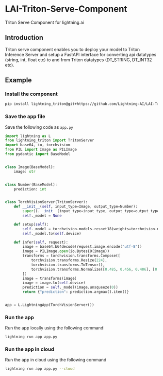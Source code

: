 # LAI-Triton-Serve-Component

Triton Serve Component for lightning.ai

## Introduction

Triton serve component enables you to deploy your model to Triton Inference Server and setup a FastAPI interface
for converting api datatypes (string, int, float etc) to and from Triton datatypes (DT_STRING, DT_INT32 etc).

## Example

### Install the component

```bash
pip install lightning_triton@git+https://github.com/Lightning-AI/LAI-Triton-Serve-Component.git
```

### Save the app file

Save the following code as `app.py`

```python
import lightning as L
from lightning_triton import TritonServer
import base64, io, torchvision
from PIL import Image as PILImage
from pydantic import BaseModel


class Image(BaseModel):
    image: str


class Number(BaseModel):
    prediction: int


class TorchVisionServer(TritonServer):
    def __init__(self, input_type=Image, output_type=Number):
        super().__init__(input_type=input_type, output_type=output_type)
        self._model = None

    def setup(self):
        self._model = torchvision.models.resnet18(weights=torchvision.models.ResNet18_Weights.DEFAULT)
        self._model.to(self.device)

    def infer(self, request):
        image = base64.b64decode(request.image.encode("utf-8"))
        image = PILImage.open(io.BytesIO(image))
        transforms = torchvision.transforms.Compose([
            torchvision.transforms.Resize(224),
            torchvision.transforms.ToTensor(),
            torchvision.transforms.Normalize([0.485, 0.456, 0.406], [0.229, 0.224, 0.225])
        ])
        image = transforms(image)
        image = image.to(self.device)
        prediction = self._model(image.unsqueeze(0))
        return {"prediction": prediction.argmax().item()}


app = L.LightningApp(TorchVisionServer())
```

### Run the app

Run the app locally using the following command

```bash
lightning run app app.py
```

### Run the app in cloud

Run the app in cloud using the following command

```bash
lightning run app app.py --cloud
```
